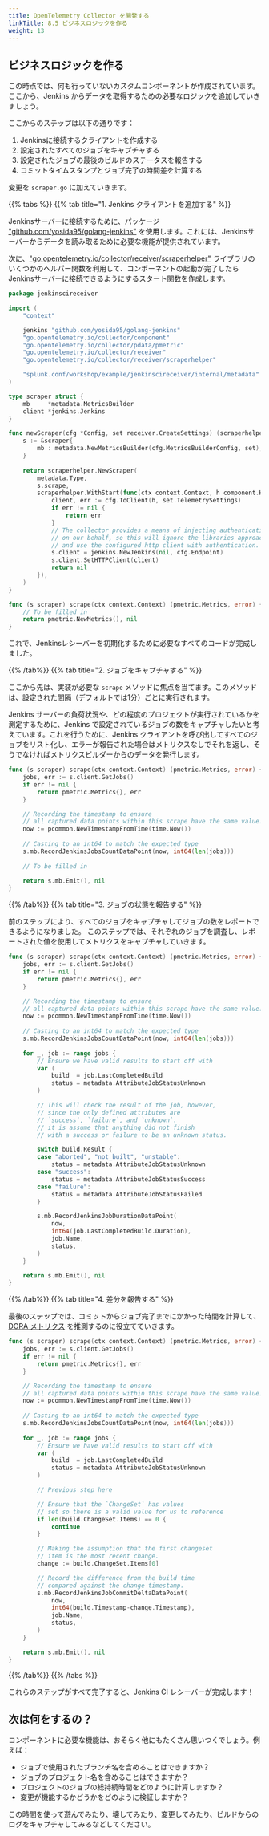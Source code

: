 ```yaml
---
title: OpenTelemetry Collector を開発する
linkTitle: 8.5 ビジネスロジックを作る
weight: 13
---
```


## ビジネスロジックを作る

この時点では、何も行っていないカスタムコンポーネントが作成されています。ここから、Jenkins からデータを取得するための必要なロジックを追加していきましょう。

ここからのステップは以下の通りです：

1. Jenkinsに接続するクライアントを作成する
1. 設定されたすべてのジョブをキャプチャする
1. 設定されたジョブの最後のビルドのステータスを報告する
1. コミットタイムスタンプとジョブ完了の時間差を計算する

変更を `scraper.go` に加えていきます。

{{% tabs %}}
{{% tab title="1. Jenkins クライアントを追加する" %}}

Jenkinsサーバーに接続するために、パッケージ ["github.com/yosida95/golang-jenkins"](https://pkg.go.dev/github.com/yosida95/golang-jenkins) を使用します。これには、Jenkinsサーバーからデータを読み取るために必要な機能が提供されています。

次に、["go.opentelemetry.io/collector/receiver/scraperhelper"](https://pkg.go.dev/go.opentelemetry.io/collector/receiver/scraperhelper) ライブラリのいくつかのヘルパー関数を利用して、コンポーネントの起動が完了したらJenkinsサーバーに接続できるようにするスタート関数を作成します。

```go
package jenkinscireceiver

import (
    "context"

    jenkins "github.com/yosida95/golang-jenkins"
    "go.opentelemetry.io/collector/component"
    "go.opentelemetry.io/collector/pdata/pmetric"
    "go.opentelemetry.io/collector/receiver"
    "go.opentelemetry.io/collector/receiver/scraperhelper"

    "splunk.conf/workshop/example/jenkinscireceiver/internal/metadata"
)

type scraper struct {
    mb     *metadata.MetricsBuilder
    client *jenkins.Jenkins
}

func newScraper(cfg *Config, set receiver.CreateSettings) (scraperhelper.Scraper, error) {
    s := &scraper{
        mb : metadata.NewMetricsBuilder(cfg.MetricsBuilderConfig, set),
    }
    
    return scraperhelper.NewScraper(
        metadata.Type,
        s.scrape,
        scraperhelper.WithStart(func(ctx context.Context, h component.Host) error {
            client, err := cfg.ToClient(h, set.TelemetrySettings)
            if err != nil {
                return err
            }
            // The collector provides a means of injecting authentication
            // on our behalf, so this will ignore the libraries approach
            // and use the configured http client with authentication.
            s.client = jenkins.NewJenkins(nil, cfg.Endpoint)
            s.client.SetHTTPClient(client)
            return nil
        }),
    )
}

func (s scraper) scrape(ctx context.Context) (pmetric.Metrics, error) {
    // To be filled in
    return pmetric.NewMetrics(), nil
}

```
これで、Jenkinsレシーバーを初期化するために必要なすべてのコードが完成しました。

{{% /tab%}}
{{% tab title="2. ジョブをキャプチャする" %}}

ここから先は、実装が必要な `scrape` メソッドに焦点を当てます。このメソッドは、設定された間隔（デフォルトでは1分）ごとに実行されます。

Jenkins サーバーの負荷状況や、どの程度のプロジェクトが実行されているかを測定するために、Jenkins で設定されているジョブの数をキャプチャしたいと考えています。これを行うために、Jenkins クライアントを呼び出してすべてのジョブをリスト化し、エラーが報告された場合はメトリクスなしでそれを返し、そうでなければメトリクスビルダーからのデータを発行します。

```go
func (s scraper) scrape(ctx context.Context) (pmetric.Metrics, error) {
    jobs, err := s.client.GetJobs()
    if err != nil {
        return pmetric.Metrics{}, err
    }

    // Recording the timestamp to ensure
    // all captured data points within this scrape have the same value. 
    now := pcommon.NewTimestampFromTime(time.Now())
    
    // Casting to an int64 to match the expected type
    s.mb.RecordJenkinsJobsCountDataPoint(now, int64(len(jobs)))
    
    // To be filled in

    return s.mb.Emit(), nil
}
```

{{% /tab%}}
{{% tab title="3. ジョブの状態を報告する" %}}

前のステップにより、すべてのジョブをキャプチャしてジョブの数をレポートできるようになりました。
このステップでは、それぞれのジョブを調査し、レポートされた値を使用してメトリクスをキャプチャしていきます。

```go
func (s scraper) scrape(ctx context.Context) (pmetric.Metrics, error) {
    jobs, err := s.client.GetJobs()
    if err != nil {
        return pmetric.Metrics{}, err
    }

    // Recording the timestamp to ensure
    // all captured data points within this scrape have the same value. 
    now := pcommon.NewTimestampFromTime(time.Now())
    
    // Casting to an int64 to match the expected type
    s.mb.RecordJenkinsJobsCountDataPoint(now, int64(len(jobs)))
    
    for _, job := range jobs {
        // Ensure we have valid results to start off with
        var (
            build  = job.LastCompletedBuild
            status = metadata.AttributeJobStatusUnknown
        )

        // This will check the result of the job, however,
        // since the only defined attributes are 
        // `success`, `failure`, and `unknown`. 
        // it is assume that anything did not finish 
        // with a success or failure to be an unknown status.

        switch build.Result {
        case "aborted", "not_built", "unstable":
            status = metadata.AttributeJobStatusUnknown
        case "success":
            status = metadata.AttributeJobStatusSuccess
        case "failure":
            status = metadata.AttributeJobStatusFailed
        }

        s.mb.RecordJenkinsJobDurationDataPoint(
            now,
            int64(job.LastCompletedBuild.Duration),
            job.Name,
            status,
        )
    }

    return s.mb.Emit(), nil
}
```

{{% /tab%}}
{{% tab title="4. 差分を報告する" %}}

最後のステップでは、コミットからジョブ完了までにかかった時間を計算して、[DORA メトリクス](https://cloud.google.com/blog/products/devops-sre/using-the-four-keys-to-measure-your-devops-performance) を推測するのに役立てていきます。

```go
func (s scraper) scrape(ctx context.Context) (pmetric.Metrics, error) {
    jobs, err := s.client.GetJobs()
    if err != nil {
        return pmetric.Metrics{}, err
    }

    // Recording the timestamp to ensure
    // all captured data points within this scrape have the same value. 
    now := pcommon.NewTimestampFromTime(time.Now())
    
    // Casting to an int64 to match the expected type
    s.mb.RecordJenkinsJobsCountDataPoint(now, int64(len(jobs)))
    
    for _, job := range jobs {
        // Ensure we have valid results to start off with
        var (
            build  = job.LastCompletedBuild
            status = metadata.AttributeJobStatusUnknown
        )

        // Previous step here

        // Ensure that the `ChangeSet` has values
        // set so there is a valid value for us to reference
        if len(build.ChangeSet.Items) == 0 {
            continue
        }

        // Making the assumption that the first changeset
        // item is the most recent change.
        change := build.ChangeSet.Items[0]

        // Record the difference from the build time
        // compared against the change timestamp.
        s.mb.RecordJenkinsJobCommitDeltaDataPoint(
            now,
            int64(build.Timestamp-change.Timestamp),
            job.Name,
            status,
        )
    }

    return s.mb.Emit(), nil
}
```

{{% /tab%}}
{{% /tabs %}}

これらのステップがすべて完了すると、Jenkins CI レシーバーが完成します！

## 次は何をするの？

コンポーネントに必要な機能は、おそらく他にもたくさん思いつくでしょう。例えば：

- ジョブで使用されたブランチ名を含めることはできますか？
- ジョブのプロジェクト名を含めることはできますか？
- プロジェクトのジョブの総持続時間をどのように計算しますか？
- 変更が機能するかどうかをどのように検証しますか？

この時間を使って遊んでみたり、壊してみたり、変更してみたり、ビルドからのログをキャプチャしてみるなどしてください。
